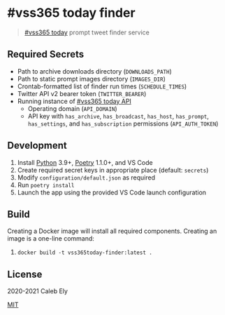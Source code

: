 # #vss365 today finder

> [#vss365 today](https://vss365today.com/) prompt tweet finder service

## Required Secrets

- Path to archive downloads directory (`DOWNLOADS_PATH`)
- Path to static prompt images directory (`IMAGES_DIR`)
- Crontab-formatted list of finder run times (`SCHEDULE_TIMES`)
- Twitter API v2 bearer token (`TWITTER_BEARER`)
- Running instance of [#vss365 today API](https://github.com/le717/vss365today-api)
  - Operating domain (`API_DOMAIN`)
  - API key with `has_archive`, `has_broadcast`, `has_host`, `has_prompt`, `has_settings`, and `has_subscription` permissions (`API_AUTH_TOKEN`)

## Development

1. Install [Python](https://www.python.org/) 3.9+, [Poetry](https://poetry.eustace.io/) 1.1.0+, and VS Code
1. Create required secret keys in appropriate place (default: `secrets`)
1. Modify `configuration/default.json` as required
1. Run `poetry install`
1. Launch the app using the provided VS Code launch configuration


## Build

Creating a Docker image will install all required components.
Creating an image is a one-line command:

1. `docker build -t vss365today-finder:latest .`

## License

2020-2021 Caleb Ely

[MIT](LICENSE)
